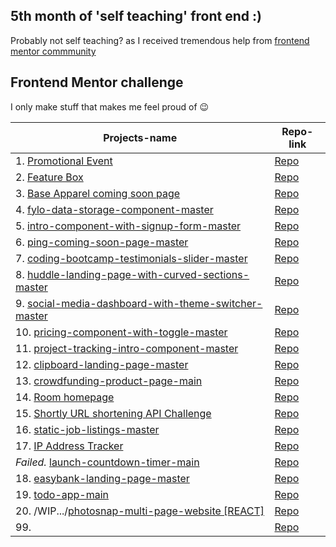 ## 5th month of 'self teaching' front end :)
Probably not self teaching? as I received tremendous help from [frontend mentor commmunity](https://www.frontendmentor.io/activity)


## Frontend Mentor challenge
I only make stuff that makes me feel proud of 😉 

| Projects-name | Repo-link |
| ------------- | ------------- |
| 1. [Promotional Event](https://a331998513.github.io/projects/pricebox/)  | [Repo](https://github.com/a331998513/projects/tree/main/pricebox)  |
| 2. [Feature Box](https://a331998513.github.io/projects/Featurebox/) | [Repo](https://github.com/a331998513/projects/tree/main/Featurebox)  |
| 3. [Base Apparel coming soon page](https://a331998513.github.io/projects/BeautyMain/index.html) | [Repo](https://github.com/a331998513/projects/tree/main/BeautyMain) |
| 4. [fylo-data-storage-component-master](https://a331998513.github.io/projects/fylo-data-storage-component-master/) | [Repo](https://github.com/a331998513/projects/tree/main/fylo-data-storage-component-master) |
| 5. [intro-component-with-signup-form-master](https://a331998513.github.io/projects/intro-component-with-signup-form-master/) | [Repo](https://github.com/a331998513/projects/tree/main/intro-component-with-signup-form-master)|
| 6. [ping-coming-soon-page-master](https://a331998513.github.io/projects/ping-coming-soon-page-master) | [Repo](https://github.com/a331998513/projects/tree/main/ping-coming-soon-page-master) |
| 7. [coding-bootcamp-testimonials-slider-master](https://a331998513.github.io/projects/coding-bootcamp-testimonials-slider-master/) | [Repo](https://github.com/a331998513/projects/tree/main/coding-bootcamp-testimonials-slider-master)|
| 8. [huddle-landing-page-with-curved-sections-master](https://a331998513.github.io/projects/huddle-landing-page-with-curved-sections-master/)  | [Repo](https://github.com/a331998513/projects/tree/main/huddle-landing-page-with-curved-sections-master)  |
| 9. [social-media-dashboard-with-theme-switcher-master](https://a331998513.github.io/projects/social-media-dashboard-with-theme-switcher-master/)  | [Repo](https://github.com/a331998513/projects/tree/main/social-media-dashboard-with-theme-switcher-master) |
| 10. [pricing-component-with-toggle-master](https://a331998513.github.io/projects/pricing-component-with-toggle-master/)  | [Repo](https://github.com/a331998513/projects/tree/main/pricing-component-with-toggle-master)  |
| 11. [project-tracking-intro-component-master](https://a331998513.github.io/projects/project-tracking-intro-component-master/)  | [Repo](https://github.com/a331998513/projects/tree/main/project-tracking-intro-component-master)  |
| 12. [clipboard-landing-page-master](https://a331998513.github.io/projects/clipboard-landing-page-master/)  | [Repo](https://github.com/a331998513/projects/tree/main/clipboard-landing-page-master)  |
| 13. [crowdfunding-product-page-main](https://a331998513.github.io/projects/crowdfunding-product-page-main/)  | [Repo](https://github.com/a331998513/projects/tree/main/crowdfunding-product-page-main)  |
| 14. [Room homepage](https://a331998513.github.io/projects/room-homepage-master/)  | [Repo](https://github.com/a331998513/projects/tree/main/room-homepage-master)  |
| 15. [Shortly URL shortening API Challenge](https://a331998513.github.io/projects/url-shortening-api-master/)  | [Repo](https://github.com/a331998513/projects/tree/main/url-shortening-api-master)  |
| 16. [static-job-listings-master](https://a331998513.github.io/projects/static-job-listings-master/)  | [Repo](https://github.com/a331998513/projects/tree/main/static-job-listings-master)  |
| 17. [IP Address Tracker](https://a331998513.github.io/projects/ip-address-tracker-master/) | [Repo](https://github.com/a331998513/projects/tree/main/ip-address-tracker-master)  |
|_Failed._ [launch-countdown-timer-main](https://a331998513.github.io/projects/launch-countdown-timer-main/) |[Repo](https://github.com/a331998513/projects/tree/main/launch-countdown-timer-main)|
| 18. [easybank-landing-page-master](https://a331998513.github.io/projects/easybank-landing-page-master/)  | [Repo](https://github.com/a331998513/projects/tree/main/easybank-landing-page-master)  |
| 19. [todo-app-main](https://a331998513.github.io/projects/todo-app-main/)  | [Repo](https://github.com/a331998513/projects/tree/main/todo-app-main)  |
| 20. /WIP.../[photosnap-multi-page-website [REACT]](https://a331998513.github.io/photosnap-frontend-challenge/) | [Repo](https://github.com/a331998513/photosnap-frontend-challenge) |
| 99. []()  | [Repo]()  |
